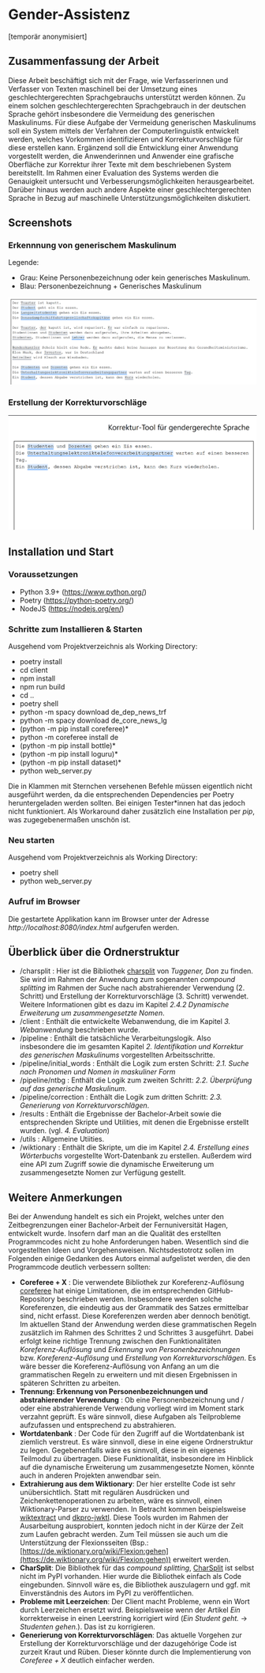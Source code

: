 # Gender-Assistenz

[temporär anonymisiert]

## Zusammenfassung der Arbeit
Diese Arbeit beschäftigt sich mit der Frage, wie Verfasserinnen und Verfasser von Texten maschinell
bei der Umsetzung eines geschlechtergerechten Sprachgebrauchs unterstützt werden können. Zu
einem solchen geschlechtergerechten Sprachgebrauch in der deutschen Sprache gehört insbesondere
die Vermeidung des generischen Maskulinums. Für diese Aufgabe der Vermeidung generischen
Maskulinums soll ein System mittels der Verfahren der Computerlinguistik entwickelt werden, welches
Vorkommen identifizieren und Korrekturvorschläge für diese erstellen kann. Ergänzend soll die
Entwicklung einer Anwendung vorgestellt werden, die Anwenderinnen und Anwender eine grafische
Oberfläche zur Korrektur ihrer Texte mit dem beschriebenen System bereitstellt. Im Rahmen einer
Evaluation des Systems werden die Genauigkeit untersucht und Verbesserungsmöglichkeiten herausgearbeitet.
Darüber hinaus werden auch andere Aspekte einer geschlechtergerechten Sprache in
Bezug auf maschinelle Unterstützungsmöglichkeiten diskutiert.

## Screenshots
### Erkennnung von generischem Maskulinum

Legende:
- Grau: Keine Personenbezeichnung oder kein generisches Maskulinum.
- Blau: Personenbezeichnung + Generisches Maskulinum

![Erkennung von generischem Maskulinum](./docs/screenshot.png)

### Erstellung der Korrekturvorschläge
![Erstellung der Korrekturvorschläge](./docs/example.gif)


## Installation und Start
### Voraussetzungen
 - Python 3.9+ (https://www.python.org/)
 - Poetry (https://python-poetry.org/)
 - NodeJS (https://nodejs.org/en/)

### Schritte zum Installieren & Starten

Ausgehend vom Projektverzeichnis als Working Directory:

- poetry install
- cd client
- npm install
- npm run build
- cd ..
- poetry shell
- python -m spacy download de_dep_news_trf
- python -m spacy download de_core_news_lg
- (python -m pip install coreferee)*
- python -m coreferee install de
- (python -m pip install bottle)*
- (python -m pip install loguru)*
- (python -m pip install dataset)*
- python web_server.py

Die in Klammen mit Sternchen versehenen Befehle müssen eigentlich nicht ausgeführt werden, da die entsprechenden Dependencies per
Poetry heruntergeladen werden sollten. Bei einigen Tester*innen hat das jedoch nicht funktioniert. Als Workaround daher zusätzlich
eine Installation per *pip*, was zugegebenermaßen unschön ist.

### Neu starten

Ausgehend vom Projektverzeichnis als Working Directory:

- poetry shell
- python web_server.py

### Aufruf im Browser

Die gestartete Applikation kann im Browser unter der Adresse *http://localhost:8080/index.html* aufgerufen werden.

## Überblick über die Ordnerstruktur

- /charsplit : Hier ist die Bibliothek [charsplit](https://github.com/dtuggener/CharSplit) von *Tuggener, Don* zu finden. Sie wird im Rahmen der Anwendung zum sogenannten *compound splitting* im Rahmen der Suche nach abstrahierender Verwendung (2. Schritt) und Erstellung der Korrekturvorschläge (3. Schritt) verwendet. Weitere Informationen gibt es dazu im Kapitel *2.4.2 Dynamische Erweiterung um zusammengesetzte Nomen*. 
- /client : Enthält die entwickelte Webanwendung, die im Kapitel *3. Webanwendung* beschrieben wurde.
- /pipeline : Enthält die tatsächliche Verarbeitungslogik. Also insbesondere die im gesamten Kapitel *2. Identifikation und Korrektur des generischen Maskulinums* vorgestellten Arbeitsschritte.
- /pipeline/initial_words : Enthält die Logik zum ersten Schritt: *2.1. Suche nach Pronomen und Nomen in maskuliner Form*
- /pipeline/ntbg : Enthält die Logik zum zweiten Schritt: *2.2. Überprüfung auf das generische Maskulinum*.
- /pipeline/correction : Enthält die Logik zum dritten Schritt: *2.3. Generierung von Korrekturvorschlägen*.
- /results : Enthält die Ergebnisse der Bachelor-Arbeit sowie die entsprechenden Skripte und Utilities, mit denen die Ergebnisse erstellt wurden. (vgl. *4. Evaluation*)
- /utils : Allgemeine Utiities.
- /wiktionary : Enthält die Skripte, um die im Kapitel *2.4. Erstellung eines Wörterbuchs* vorgestellte Wort-Datenbank zu erstellen. Außerdem wird eine API zum Zugriff sowie die dynamische Erweiterung um zusammengesetzte Nomen zur Verfügung gestellt.

## Weitere Anmerkungen

Bei der Anwendung handelt es sich ein Projekt, welches unter den Zeitbegrenzungen einer Bachelor-Arbeit der Fernuniversität Hagen, entwickelt wurde. Insofern darf man an die Qualität 
des erstellten Programmcodes nicht zu hohe Anforderungen haben. Wesentlich sind die vorgestellten Ideen und Vorgehensweisen. Nichtsdestotrotz sollen im Folgenden einige Gedanken
des Autors einmal aufgelistet werden, die den Programmcode deutlich verbessern sollten:

- **Coreferee + X** : Die verwendete Bibliothek zur Koreferenz-Auflösung [coreferee](https://github.com/msg-systems/coreferee) hat einige Limitationen, die im entsprechenden GitHub-Repository beschrieben werden. Insbesondere werden solche Koreferenzen, die eindeutig aus der Grammatik des Satzes ermittelbar sind, nicht erfasst. Diese Koreferenzen werden aber dennoch benötigt. Im aktuellen Stand der Anwendung werden diese grammatischen Regeln zusätzlich im Rahmen des Schrittes 2 und Schrittes 3 ausgeführt. Dabei erfolgt keine richtige Trennung zwischen den Funktionalitäten *Koreferenz-Auflösung* und *Erkennung von Personenbezeichnungen* bzw. *Koreferenz-Auflösung* und *Erstellung von Korrekturvorschlägen*. Es wäre besser die Koreferenz-Auflösung von Anfang an um die grammatischen Regeln zu erweitern und mit diesen Ergebnissen in späteren Schritten zu arbeiten.
- **Trennung: Erkennung von Personenbezeichnungen und abstrahierender Verwendung** : Ob eine Personenbezeichnung und / oder eine abstrahierende Verwendung vorliegt wird im Moment stark verzahnt geprüft. Es wäre sinnvoll, diese Aufgaben als Teilprobleme aufzufassen und entsprechend zu abstrahieren.
- **Wortdatenbank** : Der Code für den Zugriff auf die Wortdatenbank ist ziemlich verstreut. Es wäre sinnvoll, diese in eine eigene Ordnerstruktur zu legen. Gegebenenfalls wäre es sinnvoll, diese in ein eigenes Teilmodul zu übertragen. Diese Funktionalität, insbesondere im Hinblick auf die dynamische Erweiterung um zusammengesetzte Nomen, könnte auch in anderen Projekten anwendbar sein.
- **Extrahierung aus dem Wiktionary**: Der hier erstellte Code ist sehr unübersichtlich. Statt mit regulären Ausdrücken und Zeichenkettenoperationen zu arbeiten, wäre es sinnvoll, einen Wiktionary-Parser zu verwenden. In Betracht kommen beispielsweise [wiktextract](https://github.com/tatuylonen/wiktextract) und [dkpro-jwktl](https://github.com/dkpro/dkpro-jwktl). Diese Tools wurden im Rahmen der Ausarbeitung ausprobiert, konnten jedoch nicht in der Kürze der Zeit zum Laufen gebracht werden. Zum Teil müssen sie auch um die Unterstützung der Flexionsseiten (Bsp.: [https://de.wiktionary.org/wiki/Flexion:gehen](https://de.wiktionary.org/wiki/Flexion:gehen)) erweitert werden.
- **CharSplit**: Die Bibliothek für das *compound splitting*, [CharSplit](https://github.com/dtuggener/CharSplit) ist selbst nicht im PyPI vorhanden. Hier wurde die Bibliothek einfach als Code eingebunden. Sinnvoll wäre es, die Bibliothek auszulagern und ggf. mit Einverständnis des Autors im PyPI zu veröffentlichen.
- **Probleme mit Leerzeichen**: Der Client macht Probleme, wenn ein Wort durch Leerzeichen ersetzt wird. Beispielsweise wenn der Artikel *Ein* korrekterweise in einen Leerstring korrigiert wird (*Ein Student geht.* -> *Studenten gehen.*). Das ist zu korrigieren.
- **Generierung von Korrekturvorschlägen**: Das aktuelle Vorgehen zur Erstellung der Korrekturvorschläge und der dazugehörige Code ist zurzeit Kraut und Rüben. Dieser könnte durch die Implementierung von *Coreferee + X* deutlich einfacher werden.
#
